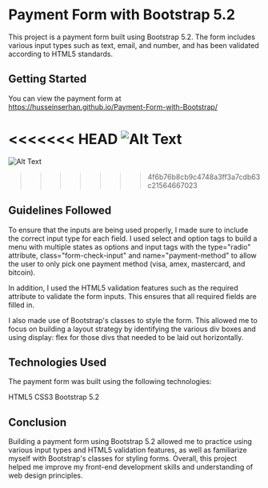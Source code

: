 # Payment Form with Bootstrap 5.2

This project is a payment form built using Bootstrap 5.2. The form includes various input types such as text, email, and number, and has been validated according to HTML5 standards.

## Getting Started

You can view the payment form at https://husseinserhan.github.io/Payment-Form-with-Bootstrap/

<<<<<<< HEAD
![Alt Text](PaymentForm.gif)
=======
![Alt Text]()
>>>>>>> 4f6b76b8cb9c4748a3ff3a7cdb63c21564667023

## Guidelines Followed

To ensure that the inputs are being used properly, I made sure to include the correct input type for each field. I used select and option tags to build a menu with multiple states as options and input tags with the type="radio" attribute, class="form-check-input" and name="payment-method" to allow the user to only pick one payment method (visa, amex, mastercard, and bitcoin).

In addition, I used the HTML5 validation features such as the required attribute to validate the form inputs. This ensures that all required fields are filled in.

I also made use of Bootstrap's classes to style the form. This allowed me to focus on building a layout strategy by identifying the various div boxes and using display: flex for those divs that needed to be laid out horizontally.

## Technologies Used
The payment form was built using the following technologies:

HTML5
CSS3
Bootstrap 5.2

## Conclusion

Building a payment form using Bootstrap 5.2 allowed me to practice using various input types and HTML5 validation features, as well as familiarize myself with Bootstrap's classes for styling forms. Overall, this project helped me improve my front-end development skills and understanding of web design principles.
